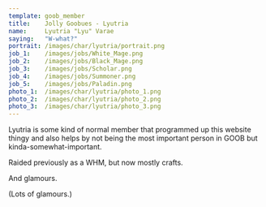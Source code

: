 ```yaml
---
template: goob_member
title:    Jolly Goobues - Lyutria
name:     Lyutria "Lyu" Varae
saying:   "W-what?"
portrait: /images/char/lyutria/portrait.png
job_1:    /images/jobs/White_Mage.png
job_2:    /images/jobs/Black_Mage.png
job_3:    /images/jobs/Scholar.png
job_4:    /images/jobs/Summoner.png
job_5:    /images/jobs/Paladin.png
photo_1:  /images/char/lyutria/photo_1.png 
photo_2:  /images/char/lyutria/photo_2.png 
photo_3:  /images/char/lyutria/photo_3.png 
---
```


Lyutria is some kind of normal member that programmed up this website thingy and also helps by not being the most important person in GOOB but kinda-somewhat-important.

Raided previously as a WHM, but now mostly crafts.

And glamours.

(Lots of glamours.)